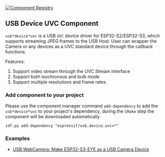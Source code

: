 [![Component Registry](https://components.espressif.com/components/espressif/usb*device*uvc/badge.svg)](https://components.espressif.com/components/espressif/usb*device*uvc)

## USB Device UVC Component

`usb*device*uvc` is a USB `UVC` device driver for ESP32-S2/ESP32-S3, which supports streaming JPEG frames to the USB Host. User can wrapper the Camera or any devices as a UVC standard device through the callback functions.

Features:

1. Support video stream through the UVC Stream interface
2. Support both isochronous and bulk mode
2. Support multiple resolutions and frame rates

### Add component to your project

Please use the component manager command `add-dependency` to add the `usb*device*uvc` to your project's dependency, during the `CMake` step the component will be downloaded automatically

```
idf.py add-dependency "espressif/usb_device_uvc=*"
```

### Examples

* [USB WebCamera: Make ESP32-S3-EYE as a USB Camera Device](https://github.com/espressif/esp-iot-solution/tree/master/examples/usb/device/usb_webcam)
